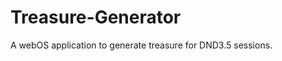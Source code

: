Treasure-Generator
==================

A webOS application to generate treasure for DND3.5 sessions.
